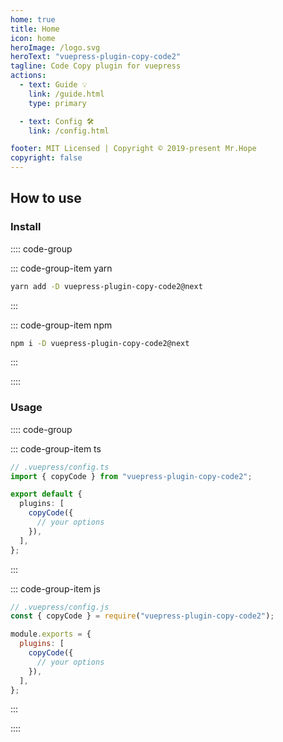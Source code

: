 ```yaml
---
home: true
title: Home
icon: home
heroImage: /logo.svg
heroText: "vuepress-plugin-copy-code2"
tagline: Code Copy plugin for vuepress
actions:
  - text: Guide 💡
    link: /guide.html
    type: primary

  - text: Config 🛠
    link: /config.html

footer: MIT Licensed | Copyright © 2019-present Mr.Hope
copyright: false
---
```


## How to use

### Install

:::: code-group

::: code-group-item yarn

```bash
yarn add -D vuepress-plugin-copy-code2@next
```

:::

::: code-group-item npm

```bash
npm i -D vuepress-plugin-copy-code2@next
```

:::

::::

### Usage

:::: code-group

::: code-group-item ts

```ts
// .vuepress/config.ts
import { copyCode } from "vuepress-plugin-copy-code2";

export default {
  plugins: [
    copyCode({
      // your options
    }),
  ],
};
```

:::

::: code-group-item js

```js
// .vuepress/config.js
const { copyCode } = require("vuepress-plugin-copy-code2");

module.exports = {
  plugins: [
    copyCode({
      // your options
    }),
  ],
};
```

:::

::::
